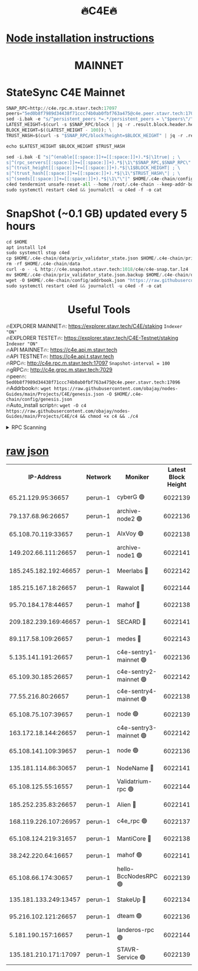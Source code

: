 <h1 align="center"> 🔥C4E🔥</h1>

[Node installation instructions](https://github.com/obajay/nodes-Guides/tree/main/Projects/C4E)
=

<h1 align="center"> MAINNET</h1>

# StateSync C4E Mainnet
```python
SNAP_RPC=http://c4e.rpc.m.stavr.tech:17097
peers="5ed0b8f7989d34438f71ccc74b0ab0fbf763a475@c4e.peer.stavr.tech:17096"
sed -i.bak -e "s/^persistent_peers *=.*/persistent_peers = \"$peers\"/" $HOME/.c4e-chain/config/config.toml
LATEST_HEIGHT=$(curl -s $SNAP_RPC/block | jq -r .result.block.header.height); \
BLOCK_HEIGHT=$((LATEST_HEIGHT - 100)); \
TRUST_HASH=$(curl -s "$SNAP_RPC/block?height=$BLOCK_HEIGHT" | jq -r .result.block_id.hash)

echo $LATEST_HEIGHT $BLOCK_HEIGHT $TRUST_HASH

sed -i.bak -E "s|^(enable[[:space:]]+=[[:space:]]+).*$|\1true| ; \
s|^(rpc_servers[[:space:]]+=[[:space:]]+).*$|\1\"$SNAP_RPC,$SNAP_RPC\"| ; \
s|^(trust_height[[:space:]]+=[[:space:]]+).*$|\1$BLOCK_HEIGHT| ; \
s|^(trust_hash[[:space:]]+=[[:space:]]+).*$|\1\"$TRUST_HASH\"| ; \
s|^(seeds[[:space:]]+=[[:space:]]+).*$|\1\"\"|" $HOME/.c4e-chain/config/config.toml
c4ed tendermint unsafe-reset-all --home /root/.c4e-chain --keep-addr-book
sudo systemctl restart c4ed && journalctl -u c4ed -f -o cat
```
# SnapShot (~0.1 GB) updated every 5 hours
```python
cd $HOME
apt install lz4
sudo systemctl stop c4ed
cp $HOME/.c4e-chain/data/priv_validator_state.json $HOME/.c4e-chain/priv_validator_state.json.backup
rm -rf $HOME/.c4e-chain/data
curl -o - -L http://c4e.snapshot.stavr.tech:1018/c4e/c4e-snap.tar.lz4 | lz4 -c -d - | tar -x -C $HOME/.c4e-chain --strip-components 2
mv $HOME/.c4e-chain/priv_validator_state.json.backup $HOME/.c4e-chain/data/priv_validator_state.json
wget -O $HOME/.c4e-chain/config/addrbook.json "https://raw.githubusercontent.com/obajay/nodes-Guides/main/Projects/C4E/addrbook.json"
sudo systemctl restart c4ed && journalctl -u c4ed -f -o cat
```
 <h1 align="center"> Useful Tools</h1>

🔥EXPLORER MAINNET🔥:  https://explorer.stavr.tech/C4E/staking            `Indexer "ON"` \
🔥EXPLORER TESTET🔥:   https://explorer.stavr.tech/C4E-Testnet/staking     `Indexer "ON"` \
🔥API MAINNET🔥:       https://c4e.api.m.stavr.tech \
🔥API TESTNET🔥:       https://c4e.api.t.stavr.tech \
🔥RPC🔥:               http://c4e.rpc.m.stavr.tech:17097                  `Snapshot-interval = 100` \
🔥gRPC🔥:              http://c4e.grpc.m.stavr.tech:7029 \
🔥peer🔥:              `5ed0b8f7989d34438f71ccc74b0ab0fbf763a475@c4e.peer.stavr.tech:17096` \
🔥Addrbook🔥:    ```wget https://raw.githubusercontent.com/obajay/nodes-Guides/main/Projects/C4E/genesis.json -O $HOME/.c4e-chain/config/genesis.json``` \
🔥Auto_install script🔥: ```wget -O c4 https://raw.githubusercontent.com/obajay/nodes-Guides/main/Projects/C4E/c4 && chmod +x c4 && ./c4```





<details>
<summary>RPC Scanning</summary>

<h2 align="center"> We scan nodes in real time every 4 hours. And we provide the final result of RPC endpoints.
We cannot influence the operation of these nodes in any way. </h2>


```python
If Voting Power is higher than 0 --> then the Node is a validator of the network and may be subject to attack and be a potential threat to the chain.
```
```python
We marked such validators with a red symbol
```

</details>

[raw json](https://rpc-check.c4e.stavr.tech/c4e/rpc-c4e-result.json)
=



<table><tr><th>IP-Address</th><th>Network</th><th>Moniker</th><th>Latest Block Height</th><th>Earliest Block Height</th><th>Catching Up</th><th>Voting Power</th><th>Scan Time</th></tr><tr><td>65.21.129.95:36657</td><td>perun-1</td><td>cyberG 🟢</td><td>6022139</td><td>0</td><td>False</td><td>0</td><td>2023-11-26T07:05:25.214916946UTC</td></tr><tr><td>79.137.68.96:26657</td><td>perun-1</td><td>archive-node2 🟢</td><td>6022136</td><td>1</td><td>False</td><td>0</td><td>2023-11-26T07:05:08.190824998UTC</td></tr><tr><td>65.108.70.119:33657</td><td>perun-1</td><td>AlxVoy 🟢</td><td>6022138</td><td>1</td><td>False</td><td>0</td><td>2023-11-26T07:05:24.562013329UTC</td></tr><tr><td>149.202.66.111:26657</td><td>perun-1</td><td>archive-node1 🟢</td><td>6022141</td><td>1</td><td>False</td><td>0</td><td>2023-11-26T07:05:41.027820741UTC</td></tr><tr><td>185.245.182.192:46657</td><td>perun-1</td><td>Meerlabs 🔴</td><td>6022142</td><td>1051501</td><td>False</td><td>493550</td><td>2023-11-26T07:05:46.509077147UTC</td></tr><tr><td>185.215.167.18:26657</td><td>perun-1</td><td>Rawalot 🔴</td><td>6022144</td><td>1090501</td><td>False</td><td>579034</td><td>2023-11-26T07:05:58.676606062UTC</td></tr><tr><td>95.70.184.178:44657</td><td>perun-1</td><td>mahof 🔴</td><td>6022138</td><td>2342001</td><td>False</td><td>1357006</td><td>2023-11-26T07:05:23.876092526UTC</td></tr><tr><td>209.182.239.169:46657</td><td>perun-1</td><td>SECARD 🔴</td><td>6022141</td><td>2616101</td><td>False</td><td>675729</td><td>2023-11-26T07:05:38.397601166UTC</td></tr><tr><td>89.117.58.109:26657</td><td>perun-1</td><td>medes 🔴</td><td>6022143</td><td>2826001</td><td>False</td><td>471345</td><td>2023-11-26T07:05:53.567550571UTC</td></tr><tr><td>5.135.141.191:26657</td><td>perun-1</td><td>c4e-sentry1-mainnet 🟢</td><td>6022136</td><td>4267001</td><td>False</td><td>0</td><td>2023-11-26T07:05:07.514810286UTC</td></tr><tr><td>65.109.30.185:26657</td><td>perun-1</td><td>c4e-sentry2-mainnet 🟢</td><td>6022142</td><td>5186001</td><td>False</td><td>0</td><td>2023-11-26T07:05:46.175992681UTC</td></tr><tr><td>77.55.216.80:26657</td><td>perun-1</td><td>c4e-sentry4-mainnet 🟢</td><td>6022138</td><td>5187001</td><td>False</td><td>0</td><td>2023-11-26T07:05:24.234128304UTC</td></tr><tr><td>65.108.75.107:39657</td><td>perun-1</td><td>node 🟢</td><td>6022139</td><td>5198801</td><td>False</td><td>0</td><td>2023-11-26T07:05:27.591504331UTC</td></tr><tr><td>163.172.18.144:26657</td><td>perun-1</td><td>c4e-sentry3-mainnet 🟢</td><td>6022142</td><td>5286001</td><td>False</td><td>0</td><td>2023-11-26T07:05:47.146374876UTC</td></tr><tr><td>65.108.141.109:39657</td><td>perun-1</td><td>node 🟢</td><td>6022136</td><td>5303301</td><td>False</td><td>0</td><td>2023-11-26T07:05:10.583929064UTC</td></tr><tr><td>135.181.114.86:30657</td><td>perun-1</td><td>NodeName 🔴</td><td>6022141</td><td>5508301</td><td>False</td><td>333717</td><td>2023-11-26T07:05:41.376948151UTC</td></tr><tr><td>65.108.125.55:16557</td><td>perun-1</td><td>Validatrium-rpc 🟢</td><td>6022144</td><td>5551301</td><td>False</td><td>0</td><td>2023-11-26T07:05:55.942678940UTC</td></tr><tr><td>185.252.235.83:26657</td><td>perun-1</td><td>Alien 🔴</td><td>6022141</td><td>5736001</td><td>False</td><td>380508</td><td>2023-11-26T07:05:41.673406531UTC</td></tr><tr><td>168.119.226.107:26957</td><td>perun-1</td><td>c4e_rpc 🟢</td><td>6022137</td><td>5922137</td><td>False</td><td>0</td><td>2023-11-26T07:05:16.948938593UTC</td></tr><tr><td>65.108.124.219:31657</td><td>perun-1</td><td>MantiCore 🔴</td><td>6022138</td><td>5922138</td><td>False</td><td>837378</td><td>2023-11-26T07:05:23.427871366UTC</td></tr><tr><td>38.242.220.64:16657</td><td>perun-1</td><td>mahof 🟢</td><td>6022141</td><td>5980001</td><td>False</td><td>0</td><td>2023-11-26T07:05:38.705216694UTC</td></tr><tr><td>65.108.66.174:30657</td><td>perun-1</td><td>hello-BccNodesRPC 🟢</td><td>6022139</td><td>5985401</td><td>False</td><td>0</td><td>2023-11-26T07:05:24.884457442UTC</td></tr><tr><td>135.181.133.249:13457</td><td>perun-1</td><td>StakeUp 🔴</td><td>6022134</td><td>6015001</td><td>False</td><td>1357006</td><td>2023-11-26T07:04:59.088632670UTC</td></tr><tr><td>95.216.102.121:26657</td><td>perun-1</td><td>dteam 🟢</td><td>6022136</td><td>6016001</td><td>False</td><td>0</td><td>2023-11-26T07:05:07.853705415UTC</td></tr><tr><td>5.181.190.157:16657</td><td>perun-1</td><td>landeros-rpc 🟢</td><td>6022144</td><td>6019501</td><td>False</td><td>0</td><td>2023-11-26T07:05:58.328971720UTC</td></tr><tr><td>135.181.210.171:17097</td><td>perun-1</td><td>STAVR-Service 🟢</td><td>6022139</td><td>6021001</td><td>False</td><td>0</td><td>2023-11-26T07:05:29.970878000UTC</td></tr></table>
